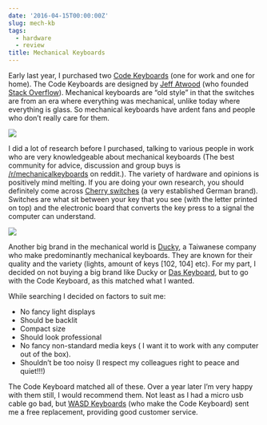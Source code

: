```yaml
---
date: '2016-04-15T00:00:00Z'
slug: mech-kb
tags:
  - hardware
  - review
title: Mechanical Keyboards
---
```


Early last year, I purchased two [Code Keyboards][1] (one for work and one for
home). The Code Keyboards are designed by [Jeff Atwood][2] (who founded [Stack
Overflow][3]). Mechanical keyboards are “old style” in that the switches are
from an era where everything was mechanical, unlike today where everything is
glass. So mechanical keyboards have ardent fans and people who don’t really care
for them.

![][image-1]

I did a lot of research before I purchased, talking to various people in work
who are very knowledgeable about mechanical keyboards (The best community for
advice, discussion and group buys is [/r/mechanicalkeyboards][4] on reddit.).
The variety of hardware and opinions is positively mind melting. If you are
doing your own research, you should definitely come across [Cherry switches][5]
(a very established German brand). Switches are what sit between your key that
you see (with the letter printed on top) and the electronic board that converts
the key press to a signal the computer can understand.

![][image-2]

Another big brand in the mechanical world is [Ducky][6], a Taiwanese company who
make predominantly mechanical keyboards. They are known for their quality and
the variety (lights, amount of keys [102, 104] etc). For my part, I decided on not
buying a big brand like Ducky or [Das Keyboard][7], but to go with the Code Keyboard,
as this matched what I wanted.

While searching I decided on factors to suit me:

- No fancy light displays
- Should be backlit
- Compact size
- Should look professional
- No fancy non-standard media keys ( I want it to work with any computer out of
  the box).
- Shouldn’t be too noisy (I respect my colleagues right to peace and quiet!!!)

The Code Keyboard matched all of these. Over a year later I’m very happy with
them still, I would recommend them. Not least as I had a micro usb cable go bad,
but [WASD Keyboards][8] (who make the Code Keyboard) sent me a free replacement,
providing good customer service.

[1]: http://codekeyboards.com
[2]: http://blog.codinghorror.com
[3]: http://stackoverflow.com
[4]: https://www.reddit.com/r/mechanicalkeyboards
[5]: http://cherryswitches.com
[6]: http://www.duckychannel.com.tw/en/
[7]: http://www.daskeyboard.com
[8]: http://www.wasdkeyboards.com/
[image-1]: /img/16/code_kb.jpg
[image-2]: /img/16/code_kb2.jpg
